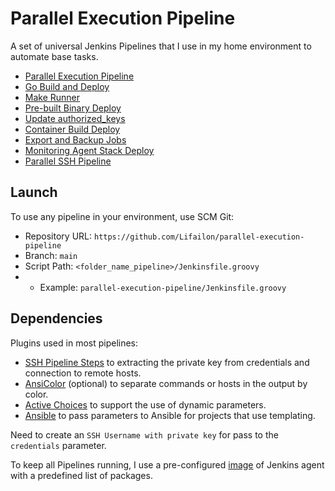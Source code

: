 # Parallel Execution Pipeline

A set of universal Jenkins Pipelines that I use in my home environment to automate base tasks.

- [Parallel Execution Pipeline](/parallel-execution-pipeline/README.md)
- [Go Build and Deploy](/go-build-deploy/README.md)
- [Make Runner](/make-runner/README.md)
- [Pre-built Binary Deploy](/pre-built-binary-deploy/README.md)
- [Update authorized_keys](/update-authorized_keys/README.md)
- [Container Build Deploy](/container-build-deploy/README.md)
- [Export and Backup Jobs](/export-and-backup-jobs/README.md)
- [Monitoring Agent Stack Deploy](/mon-agent-stack-deploy/README.md)
- [Parallel SSH Pipeline](/parallel-ssh-pipeline/README.md)

## Launch

To use any pipeline in your environment, use SCM Git:

- Repository URL: `https://github.com/Lifailon/parallel-execution-pipeline`
- Branch: `main`
- Script Path: `<folder_name_pipeline>/Jenkinsfile.groovy`
- - Example: `parallel-execution-pipeline/Jenkinsfile.groovy`

## Dependencies

Plugins used in most pipelines:

- [SSH Pipeline Steps](https://plugins.jenkins.io/ssh-steps) to extracting the private key from credentials and connection to remote hosts.
- [AnsiColor](https://plugins.jenkins.io/ansicolor) (optional) to separate commands or hosts in the output by color.
- [Active Choices](https://plugins.jenkins.io/uno-choice) to support the use of dynamic parameters.
- [Ansible](https://plugins.jenkins.io/ansible) to pass parameters to Ansible for projects that use templating.

Need to create an `SSH Username with private key` for pass to the `credentials` parameter.

To keep all Pipelines running, I use a pre-configured [image](/jenkins-agent/README.md) of Jenkins agent with a predefined list of packages.